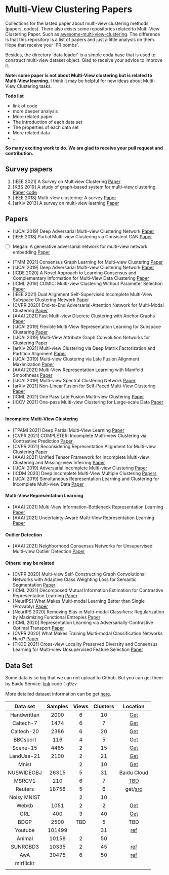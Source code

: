 # Multi-View Clustering Papers

Collections for the lasted paper about multi-view clustering methods (papers, codes). There also exists some repositories related to Multi-View Clustering Paper. Such as [awesome-multi-view-clustering](https://github.com/wangsiwei2010/awesome-multi-view-clustering). The difference is that this repository is a list of papers and just a little analysis on them. Hope that receive your 'PR bombs'.

Besides, the directory 'data loader' is a simple coda base that is used to construct multi-view dataset object. Glad to receive your advice to improve it.

**Note: some paper is not about Multi-View clustering but is related to Multi-View learning.** I think it may be helpful for new ideas about Multi-View Clustering tasks.

**Todo list**

- link of code
- more deeper analysis
- More related paper
- The introduction of each data set
- The properties of each data set
- More related data
- ...

**So many exciting work to do. We are glad to receive your pull request and contribution.**

## Survey papers

1. [IEEE 2021] A Survey on Multiview Clustering <a href="https://ieeexplore.ieee.org/document/9395530">Paper</a>
2. [KBS 2019] A study of graph-based system for multi-view clustering [Paper](https://www.researchgate.net/profile/Hao_Wang250/publication/328573967_A_study_of_graph-based_system_for_multi-view_clustering/links/5cbff7e5299bf120977adaa6/A-study-of-graph-based-system-for-multi-view-clustering.pdf) [code](https://github.com/cswanghao/gbs)
3. [IEEE 2018] Multi-view clustering: A survey [Paper](https://ieeexplore.ieee.org/iel7/8254253/8336843/08336846.pdf)
4. [arXiv 2013] A survey on multi-view learning [Paper](https://arxiv.org/pdf/1304.5634)

## Papers

- [IJCAI 2019] Deep Adversarial Multi-view Clustering Network <a href="https://www.ijcai.org/proceedings/2019/409">Paper</a>
- [IEEE 2018] Partial Multi-view Clustering via Consistent GAN <a href="https://ieeexplore.ieee.org/document/8594983">Paper</a>
- [    ] Megan: A generative adversarial network for multi-view network embedding <a href="https://pennstate.pure.elsevier.com/en/publications/megan-a-generative-adversarial-network-for-multi-view-network-emb">Paper</a>
- [TMM 2021] Consensus Graph Learning for Multi-view Clustering <a href="https://ieeexplore.ieee.org/document/9437715">Paper</a>
- [IJCAI 2019] Deep Adversarial Multi-view Clustering Network <a href="https://www.ijcai.org/proceedings/2019/0409.pdf">Paper</a>
- [ICDE 2020] A Novel Approach to Learning Consensus and Complementary Information for Multi-View Data Clustering <a href="https://ieeexplore.ieee.org/document/9101762">Paper</a>
- [ICML 2019] COMIC: Multi-view Clustering Without Parameter Selection <a href="http://proceedings.mlr.press/v97/peng19a/peng19a.pdf">Paper</a>
- [IEEE 2021] Dual Alignment Self-Supervised Incomplete Multi-View Subspace Clustering Network <a href="https://ieeexplore.ieee.org/document/9573269/">Paper</a>
- [CVPR 2020] End-to-End Adversarial-Attention Network for Multi-Modal Clustering <a href="https://openaccess.thecvf.com/content_CVPR_2020/papers/Zhou_End-to-End_Adversarial-Attention_Network_for_Multi-Modal_Clustering_CVPR_2020_paper.pdf">Paper</a>
- [AAAI 2021] Fast Multi-view Discrete Clustering with Anchor Graphs <a href="https://ojs.aaai.org/index.php/AAAI/article/view/17128/16935">Paper</a>
- [IJCAI 2019] Flexible Multi-View Representation Learning for Subspace Clustering <a href="https://www.ijcai.org/proceedings/2019/0404.pdf">Paper</a>
- [IJCAI 2019] Multi-View Attribute Graph Convolution Networks for Clustering <a href="https://www.ijcai.org/proceedings/2020/0411.pdf">Paper</a>
- [arXiv 2021] Multi-view Clustering via Deep Matrix Factorization and Partition Alignment <a href="https://arxiv.org/pdf/2105.00277">Paper</a>
- [IJCAI 2019] Multi-view Clustering via Late Fusion Alignment Maximization <a href="https://www.ijcai.org/proceedings/2019/0524.pdf">Paper</a>
- [AAAI 2021] Multi-View Representation Learning with Manifold Smoothness <a href="https://ojs.aaai.org/index.php/AAAI/article/view/17026">Paper</a>
- [IJCAI 2019] Multi-view Spectral Clustering Network <a href="https://www.ijcai.org/proceedings/2019/0356.pdf">Paper</a>
- [arXiv 2021] Non-Linear Fusion for Self-Paced Multi-View Clustering <a href="https://arxiv.org/abs/2104.09255">Paper</a>
- [ICML 2021] One Pass Late Fusion Multi-view Clustering <a href="http://proceedings.mlr.press/v139/liu21l.html">Paper</a>
- [ICCV 2021] One-pass Multi-view Clustering for Large-scale Data <a href="https://openaccess.thecvf.com/content/ICCV2021/html/Liu_One-Pass_Multi-View_Clustering_for_Large-Scale_Data_ICCV_2021_paper.html">Paper</a>
- 

#### Incomplete Multi-View Clustering

- [TPAMI 2021] Deep Partial Multi-View Learning <a href="https://www.computer.org/csdl/journal/tp/5555/01/09258396/1oHhk9BNESA">Paper</a>
- [CVPR 2021] COMPLETER: Incomplete Multi-view Clustering via Contrastive Prediction <a href="https://openaccess.thecvf.com/content/CVPR2021/html/Lin_COMPLETER_Incomplete_Multi-View_Clustering_via_Contrastive_Prediction_CVPR_2021_paper.html">Paper</a>
- [CVPR 2021] Reconsidering Representation Alignment for Multi-view Clustering <a href="https://openaccess.thecvf.com/content/CVPR2021/supplemental/Trosten_Reconsidering_Representation_Alignment_CVPR_2021_supplemental.pdf">Paper</a>
- [AAAI 2021] Unified Tensor Framework for Incomplete Multi-view Clustering and Missing-view Inferring <a href="https://ojs.aaai.org/index.php/AAAI/article/view/17231">Paper</a>
- [IJCAI 2019] Adversarial Incomplete Multi-view Clustering <a href="https://www.ijcai.org/proceedings/2019/0546.pdf">Paper</a>
- [ICDM 2020] Deep Incomplete Multi-View Multiple Clustering <a href="https://research.kaust.edu.sa/en/publications/deep-incomplete-multi-view-multiple-clusterings">Papers</a>
- [IJCAI 2019] Simultaneous Representation Learning and Clustering for Incomplete Multi-view Data <a href="https://www.ijcai.org/proceedings/2019/0623.pdf">Paper</a>

#### Multi-View Representation Learning

- [AAAI 2021] Multi-View Information-Bottleneck Representation Learning <a href="https://ojs.aaai.org/index.php/AAAI/article/view/17210/17017">Paper</a>
- [AAAI 2021] Uncertainty-Aware Multi-View Representation Learning <a href="https://ojs.aaai.org/index.php/AAAI/article/view/16924">Paper</a>

#### Outlier Detection

- [AAAI 2021] Neighborhood Consensus Networks for Unsupervised Multi-view Outlier Detection <a href="https://ojs.aaai.org/index.php/AAAI/article/view/16873">Paper</a>

#### Others: may be related

- [CVPR 2020] Multi-view Self-Constructing Graph Convolutional Networks with Adaptive Class Weighting Loss for Semantic Segmentation <a href="https://openaccess.thecvf.com/content_CVPRW_2020/papers/w5/Liu_Multi-View_Self-Constructing_Graph_Convolutional_Networks_With_Adaptive_Class_Weighting_Loss_CVPRW_2020_paper.pdf">Paper</a>
- [ICML 2021] Decomposed Mutual Information Estimation for Contrastive Representation Learning <a href="http://proceedings.mlr.press/v139/sordoni21a/sordoni21a.pdf">Paper</a>
- [NeurIPS] What Makes Multi-modal Learning Better than Single (Provably) <a href="https://proceedings.neurips.cc/paper/2021/file/5aa3405a3f865c10f420a4a7b55cbff3-Paper.pdf">Paper</a>
- [NeurIPS 2020] Removing Bias in Multi-modal Classifiers: Regularization by Maximizing Functional Entropies <a href="http://proceedings.neurips.cc/paper/2020/file/20d749bc05f47d2bd3026ce457dcfd8e-Paper.pdf">Paper</a>
- [ICML 2020] Representation Learning via Adversarially-Contrastive Optimal Transport <a href="https://arxiv.org/pdf/2007.05840">Paper</a>
- [CVPR 2020] What Makes Training Multi-modal Classification Networks Hard? <a href="https://openaccess.thecvf.com/content_CVPR_2020/papers/Wang_What_Makes_Training_Multi-Modal_Classification_Networks_Hard_CVPR_2020_paper.pdf">Paper</a>
- [TKDE 2021] Cross-view Locality Preserved Diversity and Consensus Learning for Multi-view Unsupervised Feature Selection <a href="https://ieeexplore.ieee.org/document/9312467">Paper</a>

## Data Set

Some data is so big that we can not upload to Github. But you can get them by Baidu Service. <a href="https://pan.baidu.com/s/1LgsL3JDJL4vEwDRzpTp3oA ">link</a> code：g9zv

More detailed dataset information can be get <a href="./Data Info.md">here</a>.

|  Data set   | Samples | Views | Clusters |                           Location                           |
| :---------: | :-----: | :---: | :------: | :----------------------------------------------------------: |
| Handwritten |  2000   |   6   |    10    |     <a href="./data loader/data/handwritten.mat">Get</a>     |
|  Caltech-7  |  1474   |   6   |    7     |    <a href="./data loader/data/Caltech101-7.mat">Get</a>     |
| Caltech-20  |  2386   |   6   |    20    |    <a href="./data loader/data/Caltech101-20.mat">Get</a>    |
|  BBCsport   |   116   |   4   |    5     |      <a href="./data loader/data/bbcsport.mat">Get</a>       |
|  Scene-15   |  4485   |   2   |    15    |      <a href="./data loader/data/Scene-15.mat">Get</a>       |
| LandUse-21  |  2100   |   2   |    21    |     <a href="./data loader/data/LandUse-21.mat">Get</a>      |
|    Mnist    |         |   2   |    10    |        <a href="./data loader/data/mnist.mat">Get</a>        |
| NUSWIDEOBJ  |  26315  |   5   |    31    |                         Baidu Cloud                          |
|   MSRCV1    |   210   |   6   |    7     |                      <a href="">TBD</a>                      |
|   Reuters   |  18758  |   5   |    6     | get/<a href="https://sites.google.com/site/reutersmultiview/">src</a> |
| Noisy MNIST |         |   2   |    10    |                                                              |
|    Webkb    |  1051   |   2   |    2     |        <a href="./data loader/data/WebKB.mat">Get</a>        |
|     ORL     |   400   |   3   |    40    |       <a href="./data loader/data/ORL_mtv.mat">Get</a>       |
|    BDGP     |  2500   |  TBD  |    5     |                             TBD                              |
|   Youtube   | 101499  |       |    31    | <a href="https://openaccess.thecvf.com/content/ICCV2021/html/Liu_One-Pass_Multi-View_Clustering_for_Large-Scale_Data_ICCV_2021_paper.html">ref</a> |
|   Animal    |  10158  |   2   |    50    |                                                              |
|  SUNRGBD3   |  10335  |   2   |    45    | <a href="https://openaccess.thecvf.com/content/ICCV2021/html/Liu_One-Pass_Multi-View_Clustering_for_Large-Scale_Data_ICCV_2021_paper.html">ref</a> |
|     AwA     |  30475  |   6   |    50    | <a href="https://openaccess.thecvf.com/content/ICCV2021/html/Liu_One-Pass_Multi-View_Clustering_for_Large-Scale_Data_ICCV_2021_paper.html">ref</a> |
|  mirflickr  |         |       |          |                                                              |
|             |         |       |          |                                                              |



